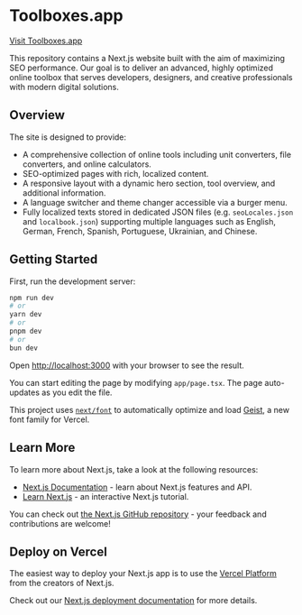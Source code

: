 # Toolboxes.app

[Visit Toolboxes.app](https://toolboxes.app)

This repository contains a Next.js website built with the aim of maximizing SEO performance. Our goal is to deliver an advanced, highly optimized online toolbox that serves developers, designers, and creative professionals with modern digital solutions.

## Overview

The site is designed to provide:
- A comprehensive collection of online tools including unit converters, file converters, and online calculators.
- SEO-optimized pages with rich, localized content.
- A responsive layout with a dynamic hero section, tool overview, and additional information.
- A language switcher and theme changer accessible via a burger menu.
- Fully localized texts stored in dedicated JSON files (e.g. `seoLocales.json` and `localbook.json`) supporting multiple languages such as English, German, French, Spanish, Portuguese, Ukrainian, and Chinese.

## Getting Started

First, run the development server:

```bash
npm run dev
# or
yarn dev
# or
pnpm dev
# or
bun dev
```

Open [http://localhost:3000](http://localhost:3000) with your browser to see the result.

You can start editing the page by modifying `app/page.tsx`. The page auto-updates as you edit the file.

This project uses [`next/font`](https://nextjs.org/docs/app/building-your-application/optimizing/fonts) to automatically optimize and load [Geist](https://vercel.com/font), a new font family for Vercel.

## Learn More

To learn more about Next.js, take a look at the following resources:

- [Next.js Documentation](https://nextjs.org/docs) - learn about Next.js features and API.
- [Learn Next.js](https://nextjs.org/learn) - an interactive Next.js tutorial.

You can check out [the Next.js GitHub repository](https://github.com/vercel/next.js) - your feedback and contributions are welcome!

## Deploy on Vercel

The easiest way to deploy your Next.js app is to use the [Vercel Platform](https://vercel.com/new?utm_medium=default-template&filter=next.js&utm_source=create-next-app&utm_campaign=create-next-app-readme) from the creators of Next.js.

Check out our [Next.js deployment documentation](https://nextjs.org/docs/app/building-your-application/deploying) for more details.
